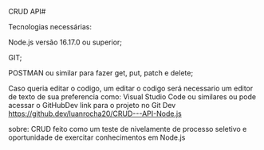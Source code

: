 CRUD API#

Tecnologias necessárias:

Node.js versão 16.17.0 ou superior;

GIT;

POSTMAN ou similar para fazer get, put, patch e delete;

Caso queria editar o codigo, um editar o codigo será necessario um editor de texto de sua preferencia como: Visual Studio Code ou similares ou pode acessar o GitHubDev
link para o projeto no Git Dev https://github.dev/luanrocha20/CRUD---API-Node.js


sobre: CRUD feito como um teste de nivelamente de processo seletivo e oportunidade de exercitar conhecimentos em Node.js
